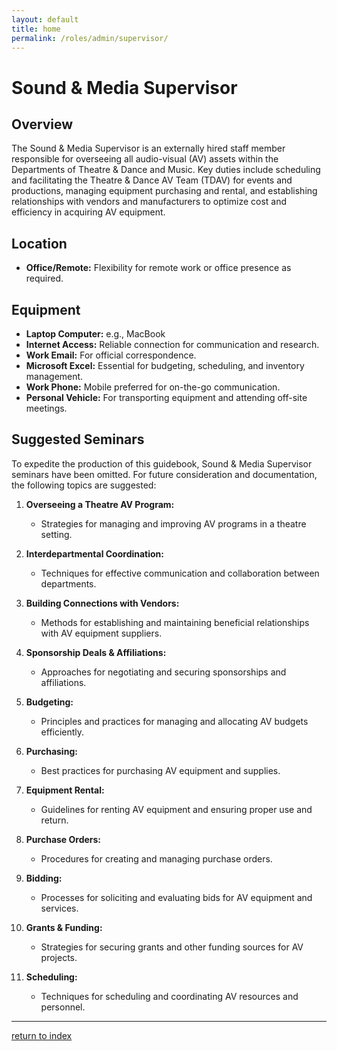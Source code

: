 ```yaml
---
layout: default
title: home
permalink: /roles/admin/supervisor/
---
```

# Sound & Media Supervisor

## Overview

The Sound & Media Supervisor is an externally hired staff member responsible for overseeing all audio-visual (AV) assets within the Departments of Theatre & Dance and Music. Key duties include scheduling and facilitating the Theatre & Dance AV Team (TDAV) for events and productions, managing equipment purchasing and rental, and establishing relationships with vendors and manufacturers to optimize cost and efficiency in acquiring AV equipment.

## Location

- **Office/Remote:** Flexibility for remote work or office presence as required.

## Equipment

- **Laptop Computer:** e.g., MacBook
- **Internet Access:** Reliable connection for communication and research.
- **Work Email:** For official correspondence.
- **Microsoft Excel:** Essential for budgeting, scheduling, and inventory management.
- **Work Phone:** Mobile preferred for on-the-go communication.
- **Personal Vehicle:** For transporting equipment and attending off-site meetings.

## Suggested Seminars

To expedite the production of this guidebook, Sound & Media Supervisor seminars have been omitted. For future consideration and documentation, the following topics are suggested:

1. **Overseeing a Theatre AV Program:**
   - Strategies for managing and improving AV programs in a theatre setting.

2. **Interdepartmental Coordination:**
   - Techniques for effective communication and collaboration between departments.

3. **Building Connections with Vendors:**
   - Methods for establishing and maintaining beneficial relationships with AV equipment suppliers.

4. **Sponsorship Deals & Affiliations:**
   - Approaches for negotiating and securing sponsorships and affiliations.

5. **Budgeting:**
   - Principles and practices for managing and allocating AV budgets efficiently.

6. **Purchasing:**
   - Best practices for purchasing AV equipment and supplies.

7. **Equipment Rental:**
   - Guidelines for renting AV equipment and ensuring proper use and return.

8. **Purchase Orders:**
   - Procedures for creating and managing purchase orders.

9. **Bidding:**
   - Processes for soliciting and evaluating bids for AV equipment and services.

10. **Grants & Funding:**
    - Strategies for securing grants and other funding sources for AV projects.

11. **Scheduling:**
    - Techniques for scheduling and coordinating AV resources and personnel.

---
[return to index](../../index.md)
